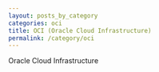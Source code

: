 ```yaml
---
layout: posts_by_category
categories: oci
title: OCI (Oracle Cloud Infrastructure)
permalink: /category/oci
---
```

Oracle Cloud Infrastructure
